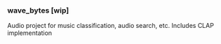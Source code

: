 ### wave_bytes [wip]

Audio project for music classification, audio search, etc.
Includes CLAP implementation
